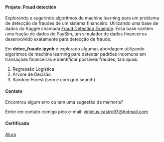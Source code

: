 #### Projeto: Fraud detection

Explorando e sugerindo algoritmos de machine learning para um problema de detecção de fraudes de um sistema financeiro. Utilizando uma base de dados do Kaggle chamada [Fraud Detection Example](https://www.kaggle.com/datasets/gopalmahadevan/fraud-detection-example). Essa base contém uma fração de dados do PaySim, um simulador de dados financeiros desenvolvido exatamente para detecção de fraude.

Em **detec_fraude.ipynb** é explorado algumas abordagem utilizando algoritmos de machine learning para detectar padrões incomuns em transações financeiras e identificar possíveis fraudes, tais quais:

1. Regressão Logística
2. Árvore de Decisão
3. Random Forest (sem e com grid search)

#### Contato

Encontrou algum erro ou tem uma sugestão de melhoria?

Entre em contato comigo pelo e-mail: [vinicius.castro97@hotmail.com](mailto:vinicius.castro97@hotmail.com)

#### Certificado

[Alura](https://cursos.alura.com.br/certificate/e2a85665-f18b-40a0-96b3-bed1ed278199)

